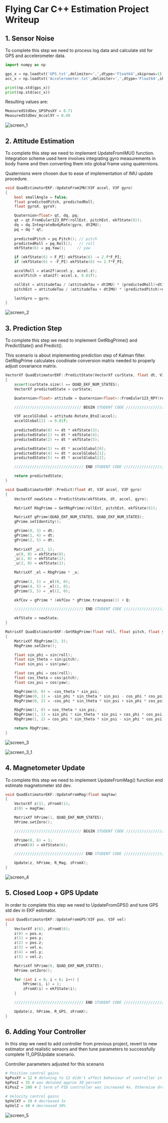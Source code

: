 # Flying Car C++ Estimation Project Writeup

## 1. Sensor Noise

To complete this step we need to process log data and calculate std for GPS and accelerometer data.

```python
import numpy as np

gps_x = np.loadtxt('GPS.txt',delimiter=',',dtype='Float64',skiprows=1)[:,1]
acc_x = np.loadtxt('Accelerometer.txt',delimiter=',',dtype='Float64',skiprows=1)[:,1]

print(np.std(gps_x))
print(np.std(acc_x))
```

Resulting values are:

```python
MeasuredStdDev_GPSPosXY = 0.71
MeasuredStdDev_AccelXY = 0.49
```

![screen_1](images/scenario-1.png "Scenario 1")

## 2. Attitude Estimation

To complete this step we need to implement UpdateFromIMU() function. Integration scheme used here involves integrating gyro measurements in body frame and then converting them into global frame using quaternions.

Quaternions were chosen due to ease of implementation of IMU update procedure.

```cpp
void QuadEstimatorEKF::UpdateFromIMU(V3F accel, V3F gyro)
{
	bool smallAngle = false;
	float predictedPitch, predictedRoll;
	float gyroX, gyroY;

	Quaternion<float> qt, dq, pq;
	qt = qt.FromEuler123_RPY(rollEst, pitchEst, ekfState(6));
	dq = dq.IntegrateBodyRate(gyro, dtIMU);
	pq = dq * qt;
	
	predictedPitch = pq.Pitch(); // pitch
	predictedRoll = pq.Roll();   // roll
	ekfState(6) = pq.Yaw();     // yaw

	if (ekfState(6) > F_PI) ekfState(6) -= 2.f*F_PI;
	if (ekfState(6) < -F_PI) ekfState(6) += 2.f*F_PI;

	accelRoll = atan2f(accel.y, accel.z);
	accelPitch = atan2f(-accel.x, 9.81f);

	rollEst = attitudeTau / (attitudeTau + dtIMU) * (predictedRoll)+dtIMU / (attitudeTau + dtIMU) * accelRoll;
	pitchEst = attitudeTau / (attitudeTau + dtIMU) * (predictedPitch)+dtIMU / (attitudeTau + dtIMU) * accelPitch;

	lastGyro = gyro;
}
```

![screen_2](images/scenario-2.png "Scenario 2")

## 3. Prediction Step

To complete this step we need to implement GetRbgPrime() and PredictState() and Predict().

This scenario is about implementing prediction step of Kalman filter. GetRbgPrime calculates coodinate conversion matrix needed to properly adjust covariance matrix.

```cpp
VectorXf QuadEstimatorEKF::PredictState(VectorXf curState, float dt, V3F accel, V3F gyro)
{
	assert(curState.size() == QUAD_EKF_NUM_STATES);
	VectorXf predictedState = curState;

	Quaternion<float> attitude = Quaternion<float>::FromEuler123_RPY(rollEst, pitchEst, curState(6));

	////////////////////////////// BEGIN STUDENT CODE ///////////////////////////

	V3F accelGlobal = attitude.Rotate_BtoI(accel);
	accelGlobal[2] -= 9.81f;
	
	predictedState(0) += dt * ekfState(3);
	predictedState(1) += dt * ekfState(4);
	predictedState(2) += dt * ekfState(5);

	predictedState(3) += dt * accelGlobal[0];
	predictedState(4) += dt * accelGlobal[1];
	predictedState(5) += dt * accelGlobal[2];

	/////////////////////////////// END STUDENT CODE ////////////////////////////

	return predictedState;
}

```

```cpp
void QuadEstimatorEKF::Predict(float dt, V3F accel, V3F gyro)
{
	VectorXf newState = PredictState(ekfState, dt, accel, gyro);

	MatrixXf RbgPrime = GetRbgPrime(rollEst, pitchEst, ekfState(6));

	MatrixXf gPrime(QUAD_EKF_NUM_STATES, QUAD_EKF_NUM_STATES);
	gPrime.setIdentity();

	gPrime(0, 3) = dt;
	gPrime(1, 4) = dt;
	gPrime(2, 5) = dt;
	
	MatrixXf _u(3, 1);
	_u(0, 0) = ekfState(0);
	_u(1, 0) = ekfState(1);
	_u(2, 0) = ekfState(2);

	MatrixXf _el = RbgPrime * _u;
	
	gPrime(3, 5) = _el(0, 0);
	gPrime(4, 5) = _el(1, 0);
	gPrime(5, 5) = _el(2, 0);

	ekfCov = gPrime * (ekfCov * gPrime.transpose()) + Q;

	/////////////////////////////// END STUDENT CODE ////////////////////////////

	ekfState = newState;
}
```

```cpp
MatrixXf QuadEstimatorEKF::GetRbgPrime(float roll, float pitch, float yaw)
{
	MatrixXf RbgPrime(3, 3);
	RbgPrime.setZero();

	float sin_phi = sin(roll);
	float sin_theta = sin(pitch);
	float sin_psi = sin(yaw);

	float cos_phi = cos(roll);
	float cos_theta = cos(pitch);
	float cos_psi = cos(yaw);

	RbgPrime(0, 0) = -cos_theta * sin_psi;
	RbgPrime(0, 1) = -sin_phi * sin_theta * sin_psi - cos_phi * cos_psi;
	RbgPrime(0, 2) = -cos_phi * sin_theta * sin_psi + sin_phi * cos_psi;

	RbgPrime(1, 0) = cos_theta * sin_psi;
	RbgPrime(1, 1) = sin_phi * sin_theta * sin_psi + cos_phi * cos_psi;
	RbgPrime(1, 2) = cos_phi * sin_theta * sin_psi - sin_phi * cos_psi;

	return RbgPrime;
}
```

![screen_3](images/scenario-3.png "Scenario 3")

![screen_3_1](images/scenario-3-1.png "Scenario 3.1")

## 4. Magnetometer Update

To complete this step we need to implement UpdateFromMag() function end estimate magnetometer std dev.

```cpp
void QuadEstimatorEKF::UpdateFromMag(float magYaw)
{
	VectorXf z(1), zFromX(1);
	z(0) = magYaw;

	MatrixXf hPrime(1, QUAD_EKF_NUM_STATES);
	hPrime.setZero();

	////////////////////////////// BEGIN STUDENT CODE ///////////////////////////

	hPrime(0, 6) = 1;
	zFromX(0) = ekfState(6);

	/////////////////////////////// END STUDENT CODE ////////////////////////////

	Update(z, hPrime, R_Mag, zFromX);
}
```

![screen_4](images/scenario-4.png "Scenario 4")

## 5. Closed Loop + GPS Update

In order to complete this step we need to UpdateFromGPS() and tune GPS std dev in EKF estimator.

```cpp
void QuadEstimatorEKF::UpdateFromGPS(V3F pos, V3F vel)
{
	VectorXf z(6), zFromX(6);
	z(0) = pos.x;
	z(1) = pos.y;
	z(2) = pos.z;
	z(3) = vel.x;
	z(4) = vel.y;
	z(5) = vel.z;

	MatrixXf hPrime(6, QUAD_EKF_NUM_STATES);
	hPrime.setZero();

	for (int i = 0; i < 6; i++) {
		hPrime(i, i) = 1;
		zFromX(i) = ekfState(i);
	}

	/////////////////////////////// END STUDENT CODE ////////////////////////////

	Update(z, hPrime, R_GPS, zFromX);
}
```

## 6. Adding Your Controller

In this step we need to add controller from previous project, revert to new estimator and realistic sensors and then tune parameters to successfully complete 11_GPSUpdate scenario.

Controller parameters adjusted for this scenario

```python
# Position control gains
kpPosXY = 12 # detuning to 12 didn't affect behaviour of controller in ideal conditions
kpPosZ = 35 # was detuned approx 30 percent
KiPosZ = 200 # I term of PID controller was increased 4x. Otherwise drone was getting off bneeded height and adjusted it slowly.

# Velocity control gains
kpVelXY = 10 # decreased 3x
kpVelZ = 40 # decreased 30%
```

![screen_5](images/scenario-4.png "Scenario 5")

